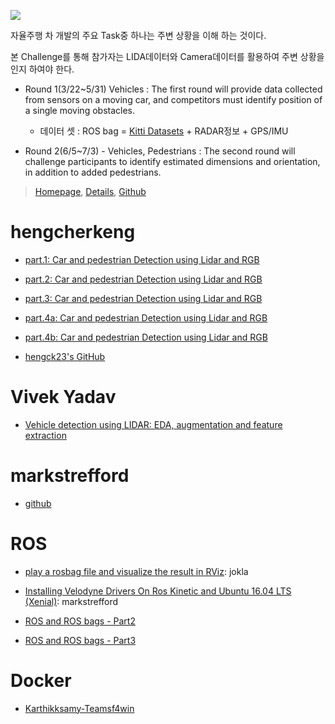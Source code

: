 ![](http://i.imgur.com/Kmm1uwY.png)

자율주행 차 개발의 주요 Task중 하나는 주변 상황을 이해 하는 것이다.

본 Challenge를 통해 참가자는 LIDA데이터와 Camera데이터를 활용하여 주변 상황을 인지 하여야 한다.

- Round 1(3/22~5/31) Vehicles : The first round will provide data collected from sensors on a moving car, and competitors must identify position of a single moving obstacles.
	- 데이터 셋 : ROS bag = [Kitti Datasets](http://www.cvlibs.net/datasets/kitti/raw_data.php) + RADAR정보 + GPS/IMU

- Round 2(6/5~7/3) - Vehicles, Pedestrians : The second round will challenge participants to identify estimated dimensions and orientation, in addition to added pedestrians.


> [Homepage](https://www.udacity.com/didi-challenge), [Details](https://challenge.udacity.com), [Github](https://github.com/udacity/didi-competition)


# hengcherkeng

- [part.1: Car and pedestrian Detection using Lidar and RGB](https://medium.com/@hengcherkeng/part-1-didi-udacity-challenge-2017-car-and-pedestrian-detection-using-lidar-and-rgb-fff616fc63e8)

- [part.2: Car and pedestrian Detection using Lidar and RGB](https://medium.com/@hengcherkeng/part-2-didi-udacity-challenge-2017-car-and-pedestrian-detection-using-lidar-and-rgb-bb8e28f6d987)

- [part.3: Car and pedestrian Detection using Lidar and RGB](https://medium.com/@hengcherkeng/part-3-didi-udacity-challenge-2017-car-and-pedestrian-detection-using-lidar-and-rgb-e86490774ec6)

- [part.4a: Car and pedestrian Detection using Lidar and RGB](https://medium.com/@hengcherkeng/part-4-didi-udacity-challenge-2017-car-and-pedestrian-detection-using-lidar-and-rgb-6f6a964b94b5)

- [part.4b: Car and pedestrian Detection using Lidar and RGB](https://medium.com/@hengcherkeng/part-4b-didi-udacity-challenge-2017-car-and-pedestrian-detection-using-lidar-and-rgb-9f8b910562fc)


- [hengck23's GitHub](https://github.com/hengck23/didi-udacity-2017)


# Vivek Yadav

- [Vehicle detection using LIDAR: EDA, augmentation and feature extraction](https://chatbotslife.com/vehichle-detection-using-lidar-eda-augmentation-and-feature-extraction-udacity-didi-challenge-4c95a0c28566)


# markstrefford

- [github](https://github.com/markstrefford/didi-sdc-challenge-2017)



# ROS

- [play a rosbag file and visualize the result in RViz](https://getpocket.com/a/read/1673992757): jokla

- [Installing Velodyne Drivers On Ros Kinetic and Ubuntu 16.04 LTS (Xenial)](https://github.com/markstrefford/udacity-didi-competition/blob/master/velodyne-tutorials/Installing-Velodyne-Drivers-On-Ros-Kinetic-Ubuntu-16.04-LTS-Xenial.md): markstrefford

- [ROS and ROS bags - Part2](http://ronny.rest/blog/post_2017_03_30_ros2/)
- [ROS and ROS bags - Part3](http://ronny.rest/blog/post_2017_03_30_ros3_and_lidar/)

# Docker

- [Karthikksamy-Teamsf4win](https://hub.docker.com/r/karthikksamy/teamsf4win/0)
